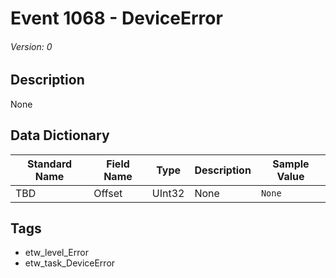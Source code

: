 # Event 1068 - DeviceError
###### Version: 0

## Description
None

## Data Dictionary
|Standard Name|Field Name|Type|Description|Sample Value|
|---|---|---|---|---|
|TBD|Offset|UInt32|None|`None`|

## Tags
* etw_level_Error
* etw_task_DeviceError